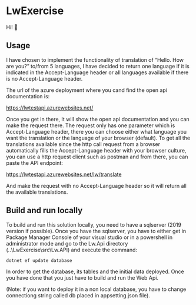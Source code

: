 # LwExercise

Hi! :wave:

## Usage

I have chosen to implement the functionality of translation of “Hello. How are you?” to/from 5 languages, I have decided to return one language if it is indicated in the Accept-Language header or all languages available if there is no Accept-Language header.

The url of the azure deployment where you cand find the open api documentation is:

<https://lwtestapi.azurewebsites.net/>

Once you get in there, It will show the open api documentation and you can make the request there. The request only has one parameter which is Accept-Language header, there you can choose either what language you want the translation or the language of your browser (default). To get all the translations available since the http call request from a browser automatically fills the Accept-Language header with your browser culture, you can use a http request client such as postman and from there, you can paste the API endpoint:

 <https://lwtestapi.azurewebsites.net/lw/translate>

 And make the request with no Accept-Language header so it will return all the available translations.

## Build and run locally

 To build and run this solution locally, you need to have a sqlserver (2019 version if possible). Once you have the sqlserver, you have to either get in Package Manager Console of your visual studio or in a powershell in administrator mode and go to the Lw.Api directory (..\LwExercise\src\Lw.API) and execute the command:

 ```bash
dotnet ef update database
 ```

 In order to get the database, its tables and the initial data deployed. Once you have done that you just have to build and run the Web Api.
 
 (Note: if you want to deploy it in a non local database, you have to change connectiong string called db placed in appsetting.json file).
 